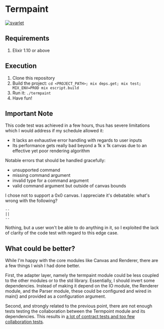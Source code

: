 # Termpaint

[![svarlet](https://circleci.com/gh/svarlet/termpaint.svg?style=shield)](https://app.circleci.com/pipelines/github/svarlet/termpaint)

## Requirements

1. Elixir 1.10 or above

## Execution

1. Clone this repository
2. Build the project: `cd <PROJECT_PATH>; mix deps.get; mix test; MIX_ENV=PROD mix escript.build`
3. Run it: `./termpaint`
4. Have fun!

## Important Note

This code test was achieved in a few hours, thus has severe limitations which I would address if my schedule allowed it:
- It lacks an exhaustive error handling with regards to user inputs
- Its performance gets really bad beyond a 1k x 1k canvas due to an effective yet poor rendering algorithm

Notable errors that should be handled gracefully:
- unsupported command
- missing command argument
- invalid type for a command argument
- valid command argument but outside of canvas bounds

I chose not to support a 0x0 canvas. I appreciate it's debatable: what's wrong with the following?
```
--
||
--
```
Nothing, but a user won't be able to do anything in it, so I exploited the lack of clarity of the code test with regard to this edge case.

## What could be better?

While I'm happy with the core modules like Canvas and Renderer, there are a few things I wish I had done better.

First, the adapter layer, namely the termpaint module could be less coupled to the other modules or to the std library. Essentially, I should invert some dependencies. Instead of making it depend on the IO module, the Renderer module, and the Parser module, these could be configured and wired in main() and provided as a configuration argument.

Second, and strongly related to the previous point, there are not enough tests testing the collaboration between the Termpoint module and its dependencies. This results in [a lot of contract tests and too few collaboration tests](https://blog.thecodewhisperer.com/permalink/integrated-tests-are-a-scam).


